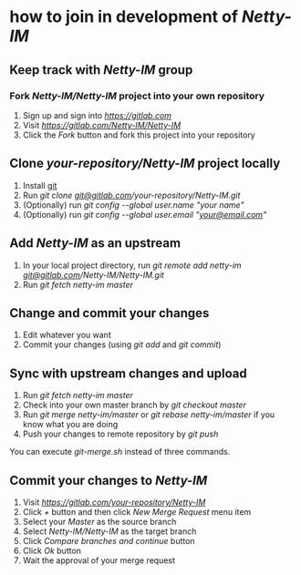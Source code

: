 # how to join in development of *Netty-IM*

## Keep track with *Netty-IM* group

### Fork *Netty-IM/Netty-IM* project into your own repository

1. Sign up and sign into *https://gitlab.com*
2. Visit *https://gitlab.com/Netty-IM/Netty-IM*
3. Click the *Fork* button and fork this project into your repository

## Clone *your-repository/Netty-IM* project locally

1. Install [git](https://git-scm.com/) 
2. Run *git clone git@gitlab.com/your-repository/Netty-IM.git*
3. (Optionally) run *git config --global user.name "your name"*
3. (Optionally) run *git config --global user.email "your@email.com"*

## Add *Netty-IM* as an upstream

1. In your local project directory, run *git remote add netty-im git@gitlab.com/Netty-IM/Netty-IM.git*
2. Run *git fetch netty-im master*

## Change and commit your changes

1. Edit whatever you want
2. Commit your changes (using *git add* and *git commit*)

## Sync with upstream changes and upload

1. Run *git fetch netty-im master*
2. Check into your own master branch by *git checkout master*
3. Run *git merge netty-im/master* or *git rebase netty-im/master* if you know what you are doing
4. Push your changes to remote repository by *git push*

You can execute *git-merge.sh* instead of three commands. 

## Commit your changes to *Netty-IM*

1. Visit *https://gitlab.com/your-repository/Netty-IM*
2. Click *+* button and then click *New Merge Request* menu item
3. Select your *Master* as the source branch
4. Select *Netty-IM/Netty-IM* as the target branch
5. Click *Compare branches and continue* button
6. Click *Ok* button
7. Wait the approval of your merge request

